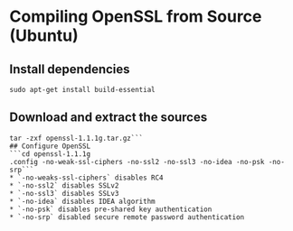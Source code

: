 # Compiling OpenSSL from Source (Ubuntu)
## Install dependencies
`sudo apt-get install build-essential`
## Download and extract the sources
```wget https://www.openssl.org/source/openssl-1.1.1g.tar.gz
tar -zxf openssl-1.1.1g.tar.gz```
## Configure OpenSSL
```cd openssl-1.1.1g
.config -no-weak-ssl-ciphers -no-ssl2 -no-ssl3 -no-idea -no-psk -no-srp```
* `-no-weaks-ssl-ciphers` disables RC4
* `-no-ssl2` disables SSLv2
* `-no-ssl3` disables SSLv3
* `-no-idea` disables IDEA algorithm
* `-no-psk` disables pre-shared key authentication
* `-no-srp` disabled secure remote password authentication
